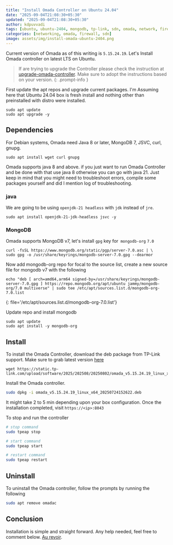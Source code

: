 ```yaml
---
title: "Install Omada Controller on Ubuntu 24.04"
date: "2025-09-04T21:08:30+05:30"
updated: "2025-09-04T21:08:30+05:30"
author: kdpuvvadi
tags: [ubuntu, ubuntu-2404, mongodb, tp-link, sdn, omada, network, firewall, gateway, vpn, proxmox]
categories: [networking, omada, firewall, sdn]
image: assets/img/install-omada-ubuntu-2404.png
---
```


Current version of Omada as of this writing is `5.15.24.19`. Let's Install Omada controller on latest LTS on Ubuntu. 

> If are trying to upgrade the Controller please check the instruction at [upgrade-omada-controller](/posts/upgrade-omada-controller). Make sure to adopt the instructions based on your version.
{: .prompt-info }

First update the apt repos and upgrade current packages. I'm Assuming here that Ubuntu 24.04 box is fresh install and nothing other than preinstalled with distro were installed.

```shell
sudo apt update
sudo apt upgrade -y
```

## Dependencies

For Debian systems, Omada need Java 8 or later, MongoDB 7, JSVC, curl, gnupg.

```shell
sudo apt install wget curl gnupg
```

Omada supports java 8 and above. if you just want to run Omada Controller and be done with that use java 8 otherwise you can go with java 21. Just keep in mind that you might need to troubleshoot errors, compile some packages yourself and did I mention log of troubleshooting.

### java

We are going to be using `openjdk-21 headless` with `jdk` instead of `jre`. 

```shell
sudo apt install openjdk-21-jdk-headless jsvc -y
```

### MongoDB

Omada supports MongoDB v7, let's install `gpg` key for` mongodb-org` `7.0`

```shell
curl -fsSL https://www.mongodb.org/static/pgp/server-7.0.asc | \
sudo gpg -o /usr/share/keyrings/mongodb-server-7.0.gpg --dearmor
```

Now add mongodb-org repo for focal to the source list, create a new source file for mongodb v7 with the following

```shell
echo "deb [ arch=amd64,arm64 signed-by=/usr/share/keyrings/mongodb-server-7.0.gpg ] https://repo.mongodb.org/apt/ubuntu jammy/mongodb-org/7.0 multiverse" | sudo tee /etc/apt/sources.list.d/mongodb-org-7.0.list
```
{: file='/etc/apt/sources.list.d/mongodb-org-7.0.list'}

Update repo and install mongodb

```shell
sudo apt update
sudo apt install -y mongodb-org
```

## Install 

To install the Omada Controller, download the deb package from TP-Link support. Make sure to grab latest version [here](https://support.omadanetworks.com/us/product/omada-software-controller/?resourceType=download)

```shell
wget https://static.tp-link.com/upload/software/2025/202508/20250802/omada_v5.15.24.19_linux_x64_20250724152622.deb
```

Install the Omada controller. 

```bash
sudo dpkg -i omada_v5.15.24.19_linux_x64_20250724152622.deb
```

It might take 2 to 5 min depending upon your box configuration. Once the installation completed, visit `https://<ip>:8043`

To stop and run the controller

```bash
# stop command
sudo tpeap stop

# start command
sudo tpeap start

# restart command
sudo tpeap restart
```

## Uninstall

To uninstall the Omada controller, follow the prompts by running the following

```bash
sudo apt remove omadac
```

## Conclusion

Installation is simple and straight forward. Any help needed, feel free to comment below. [Au revoir](#conclusion).
